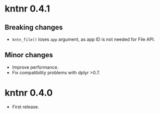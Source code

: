 # kntnr 0.4.1

## Breaking changes

* `kntn_file()` loses `app` argument, as app ID is not needed for File API.

## Minor changes

* Improve performance.
* Fix compatibility problems with dplyr >0.7.

# kntnr 0.4.0

* First release.
